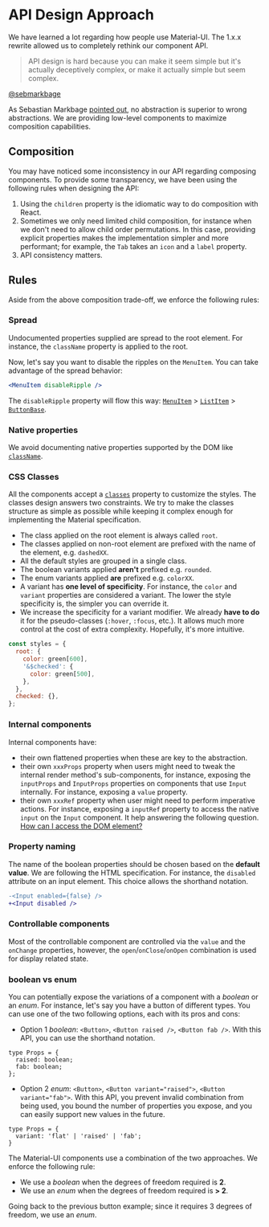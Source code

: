 # API Design Approach

We have learned a lot regarding how people use Material-UI.
The 1.x.x rewrite allowed us to completely rethink our component API.

> API design is hard because you can make it seem simple but it's actually deceptively complex, or make it actually simple but seem complex.

[@sebmarkbage](https://twitter.com/sebmarkbage/status/728433349337841665)

As Sebastian Markbage [pointed out](http://2014.jsconf.eu/speakers/sebastian-markbage-minimal-api-surface-area-learning-patterns-instead-of-frameworks.html), no abstraction is superior to wrong abstractions.
We are providing low-level components to maximize composition capabilities.

## Composition

You may have noticed some inconsistency in our API regarding composing components.
To provide some transparency, we have been using the following rules when designing the API:

1. Using the `children` property is the idiomatic way to do composition with React.
2. Sometimes we only need limited child composition, for instance when we don't need to allow child order permutations.
In this case, providing explicit properties makes the implementation simpler and more performant; for example, the `Tab` takes an `icon` and a `label` property.
3. API consistency matters.

## Rules

Aside from the above composition trade-off, we enforce the following rules:

### Spread

Undocumented properties supplied are spread to the root element.
For instance, the `className` property is applied to the root.

Now, let's say you want to disable the ripples on the `MenuItem`.
You can take advantage of the spread behavior:
```jsx
<MenuItem disableRipple />
```
The `disableRipple` property will flow this way: [`MenuItem`](/api/menu-item) > [`ListItem`](/api/list-item) > [`ButtonBase`](/api/button-base).

### Native properties

We avoid documenting native properties supported by the DOM like [`className`](/customization/overrides#overriding-with-class-names).

### CSS Classes

All the components accept a [`classes`](/customization/overrides#overriding-with-classes) property to customize the styles.
The classes design answers two constraints.
We try to make the classes structure as simple as possible while keeping it complex enough for implementing the Material specification.
- The class applied on the root element is always called `root`.
- The classes applied on non-root element are prefixed with the name of the element, e.g. `dashedXX`.
- All the default styles are grouped in a single class.
- The boolean variants applied **aren't** prefixed e.g. `rounded`.
- The enum variants applied **are** prefixed e.g. `colorXX`.
- A variant has **one level of specificity**.
For instance, the `color` and `variant` properties are considered a variant.
The lower the style specificity is, the simpler you can override it.
- We increase the specificity for a variant modifier. We already **have to do** it for the pseudo-classes (`:hover`, `:focus`, etc.). It allows much more control at the cost of extra complexity. Hopefully, it's more intuitive.

```js
const styles = {
  root: {
    color: green[600],
    '&$checked': {
      color: green[500],
    },
  },
  checked: {},
};
```

### Internal components

Internal components have:
- their own flattened properties when these are key to the abstraction.
- their own `xxxProps` property when users might need to tweak the internal render method's sub-components,
for instance, exposing the `inputProps` and `InputProps` properties on components that use `Input` internally.
  For instance, exposing a `value` property.
- their own `xxxRef` property when user might need to perform imperative actions.
  For instance, exposing a `inputRef` property to access the native `input` on the `Input` component.
  It help answering the following question. [How can I access the DOM element?](/getting-started/faq#how-can-i-access-the-dom-element-)

### Property naming

The name of the boolean properties should be chosen based on the **default value**. We are following the HTML specification.
For instance, the `disabled` attribute on an input element. This choice allows the shorthand notation.

```diff
-<Input enabled={false} />
+<Input disabled />
```

### Controllable components

Most of the controllable component are controlled via the `value` and the `onChange` properties,
however, the `open`/`onClose`/`onOpen` combination is used for display related state.

### boolean vs enum

You can potentially expose the variations of a component with a *boolean* or an *enum*.
For instance, let's say you have a button of different types.
You can use one of the two following options, each with its pros and cons:
- Option 1 *boolean*: `<Button>`, `<Button raised />`, `<Button fab />`.
  With this API, you can use the shorthand notation.

```tsx
type Props = {
  raised: boolean;
  fab: boolean;
};
```

- Option 2 *enum*: `<Button>`, `<Button variant="raised">`, `<Button variant="fab">`.
  With this API, you prevent invalid combination from being used, you bound the number of properties you expose, and you can easily support new values in the future.

```tsx
type Props = {
  variant: 'flat' | 'raised' | 'fab';
}
```

The Material-UI components use a combination of the two approaches.
We enforce the following rule:
- We use a *boolean* when the degrees of freedom required is **2**.
- We use an *enum* when the degrees of freedom required is **> 2**.

Going back to the previous button example; since it requires 3 degrees of freedom, we use an *enum*.
